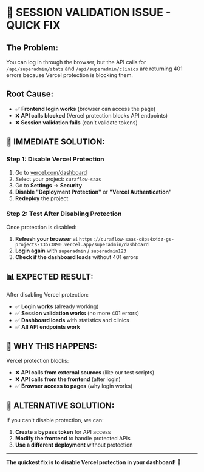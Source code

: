 # 🚨 SESSION VALIDATION ISSUE - QUICK FIX

## **The Problem:**
You can log in through the browser, but the API calls for `/api/superadmin/stats` and `/api/superadmin/clinics` are returning 401 errors because Vercel protection is blocking them.

## **Root Cause:**
- ✅ **Frontend login works** (browser can access the page)
- ❌ **API calls blocked** (Vercel protection blocks API endpoints)
- ❌ **Session validation fails** (can't validate tokens)

## **🔧 IMMEDIATE SOLUTION:**

### **Step 1: Disable Vercel Protection**
1. Go to [vercel.com/dashboard](https://vercel.com/dashboard)
2. Select your project: `curaflow-saas`
3. Go to **Settings** → **Security**
4. **Disable "Deployment Protection"** or **"Vercel Authentication"**
5. **Redeploy** the project

### **Step 2: Test After Disabling Protection**
Once protection is disabled:
1. **Refresh your browser** at `https://curaflow-saas-c8ps4x4dz-gs-projects-13b73890.vercel.app/superadmin/dashboard`
2. **Login again** with `superadmin` / `superadmin123`
3. **Check if the dashboard loads** without 401 errors

## **📊 EXPECTED RESULT:**

After disabling Vercel protection:
- ✅ **Login works** (already working)
- ✅ **Session validation works** (no more 401 errors)
- ✅ **Dashboard loads** with statistics and clinics
- ✅ **All API endpoints work**

## **🎯 WHY THIS HAPPENS:**

Vercel protection blocks:
- ❌ **API calls from external sources** (like our test scripts)
- ❌ **API calls from the frontend** (after login)
- ✅ **Browser access to pages** (why login works)

## **🚀 ALTERNATIVE SOLUTION:**

If you can't disable protection, we can:
1. **Create a bypass token** for API access
2. **Modify the frontend** to handle protected APIs
3. **Use a different deployment** without protection

---

**The quickest fix is to disable Vercel protection in your dashboard!** 🎯
